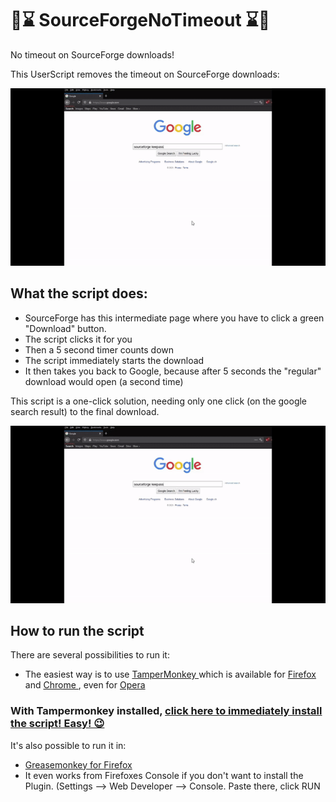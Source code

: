 # 🚫⌛ SourceForgeNoTimeout ⌛🚫
No timeout on SourceForge downloads!

This UserScript removes the timeout on SourceForge downloads:

![SourceForge No Timeout On Downloads](https://github.com/johnnyawesome/SourceForgeNoTimeout/blob/master/SourceForgeNoTimeout/SourceForgeNoTimeout.gif)

## What the script does:

- SourceForge has this intermediate page where you have to click a green "Download" button.
- The script clicks it for you
- Then a 5 second timer counts down
- The script immediately starts the download
- It then takes you back to Google, because after 5 seconds the "regular" download would open (a second time)

This script is a one-click solution, needing only one click (on the google search result) to the final download. 

![SourceForge No Timeout On Downloads](https://github.com/johnnyawesome/SourceForgeNoTimeout/blob/master/SourceForgeNoTimeout/SourceForgeNoTimeout.gif)

## How to run the script

There are several possibilities to run it:
 - The easiest way is to use [TamperMonkey ](https://www.google.ch/search?q=tampermonkey) which is available for [Firefox ](https://addons.mozilla.org/en-US/firefox/addon/tampermonkey/) and [Chrome ](https://chrome.google.com/webstore/search/tampermonkey), even for [Opera ](https://addons.opera.com/de/search/?query=Tampermonkey)
 ### With Tampermonkey installed,  [click here to immediately install the script! Easy! 😉](https://github.com/johnnyawesome/SourceForgeNoTimeout/raw/master/SourceForgeNoTimeout/SourceForgeNoTimeout.user.js)

It's also possible to run it in:
 -  [Greasemonkey for Firefox ](https://addons.mozilla.org/en-US/firefox/addon/greasemonkey/)
 - It even works from Firefoxes Console if you don't want to install the Plugin.
   (Settings --> Web Developer --> Console. Paste there, click RUN
